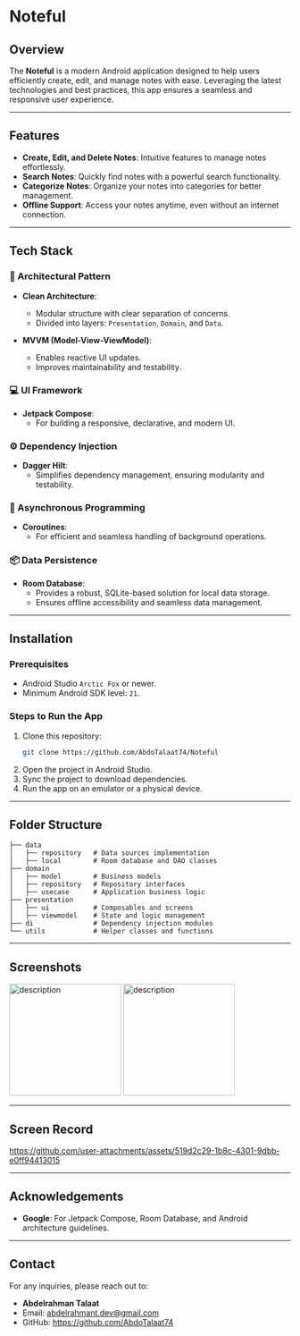 # Noteful

## Overview
The **Noteful** is a modern Android application designed to help users efficiently create, edit, and manage notes with ease. Leveraging the latest technologies and best practices, this app ensures a seamless and responsive user experience.

---

## Features
- **Create, Edit, and Delete Notes**: Intuitive features to manage notes effortlessly.
- **Search Notes**: Quickly find notes with a powerful search functionality.
- **Categorize Notes**: Organize your notes into categories for better management.
- **Offline Support**: Access your notes anytime, even without an internet connection.

---

## Tech Stack

### 🚠 Architectural Pattern
- **Clean Architecture**: 
  - Modular structure with clear separation of concerns.
  - Divided into layers: `Presentation`, `Domain`, and `Data`.

- **MVVM (Model-View-ViewModel)**: 
  - Enables reactive UI updates.
  - Improves maintainability and testability.

### 💻 UI Framework
- **Jetpack Compose**: 
  - For building a responsive, declarative, and modern UI.

### ⚙️ Dependency Injection
- **Dagger Hilt**: 
  - Simplifies dependency management, ensuring modularity and testability.

### 🔄 Asynchronous Programming
- **Coroutines**: 
  - For efficient and seamless handling of background operations.

### 📦 Data Persistence
- **Room Database**: 
  - Provides a robust, SQLite-based solution for local data storage.
  - Ensures offline accessibility and seamless data management.

---

## Installation

### Prerequisites
- Android Studio `Arctic Fox` or newer.
- Minimum Android SDK level: `21`.

### Steps to Run the App
1. Clone this repository:
   ```bash
   git clone https://github.com/AbdoTalaat74/Noteful
   ```
2. Open the project in Android Studio.
3. Sync the project to download dependencies.
4. Run the app on an emulator or a physical device.

---

## Folder Structure
```
├── data
│   ├── repository   # Data sources implementation
│   ├── local        # Room database and DAO classes
├── domain
│   ├── model        # Business models
│   ├── repository   # Repository interfaces
│   ├── usecase      # Application business logic
├── presentation
│   ├── ui           # Composables and screens
│   ├── viewmodel    # State and logic management
├── di               # Dependency injection modules
└── utils            # Helper classes and functions
```

---

## Screenshots

<div>
<img src="https://github.com/user-attachments/assets/402a0cbf-8a9a-43d8-8991-ac2d5234fa43" alt="description" width="200"/>
<img src="https://github.com/user-attachments/assets/2611d8d9-f23a-416c-91dc-b8b436a05570" alt="description" width="200"/>
</div>

---

## Screen Record

https://github.com/user-attachments/assets/519d2c29-1b8c-4301-9dbb-e0ff94413015

---

## Acknowledgements
- **Google**: For Jetpack Compose, Room Database, and Android architecture guidelines.

---

## Contact
For any inquiries, please reach out to:
- **Abdelrahman Talaat**
- Email: abdelrahmant.dev@gmail.com
- GitHub: https://github.com/AbdoTalaat74
